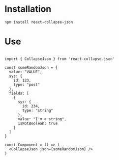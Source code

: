 # Installation

`npm install react-collapse-json`

# Use

```

import { CollapseJson } from 'react-collapse-json'

const someRandomJson = {
  value: "VALUE",
  sys: {
    id: 123,
    type: "post"
  },
  fields: [
    {
      sys: {
        id: 234,
        type: "string"
      },
      value: "I'm a string",
      isNotBoolean: true
    }
  ]
}

const Component = () => (
  <CollapseJson json={someRandomJson} />
)

```
